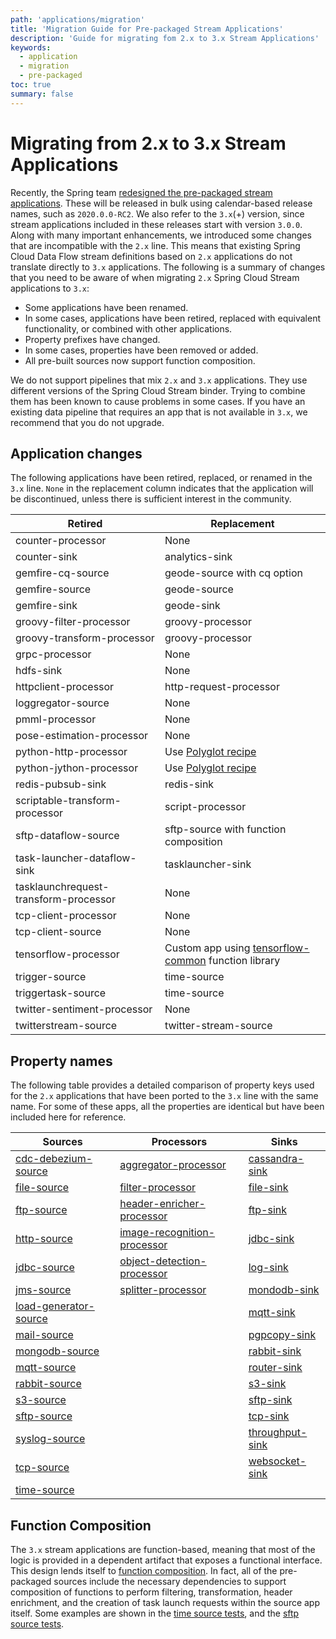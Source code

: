 ```yaml
---
path: 'applications/migration'
title: 'Migration Guide for Pre-packaged Stream Applications'
description: 'Guide for migrating fom 2.x to 3.x Stream Applications'
keywords:
  - application
  - migration
  - pre-packaged
toc: true
summary: false
---
```


# Migrating from 2.x to 3.x Stream Applications

Recently, the Spring team [redesigned the pre-packaged stream applications](https://spring.io/blog/2020/07/13/introducing-java-functions-for-spring-cloud-stream-applications-part-0).
These will be released in bulk using calendar-based release names, such as `2020.0.0-RC2`.
We also refer to the `3.x`(+) version, since stream applications included in these releases start with version `3.0.0`.
Along with many important enhancements, we introduced some changes that are incompatible with the `2.x` line. This means that existing Spring Cloud Data Flow stream definitions based on `2.x` applications do not translate directly to `3.x` applications. The following is a summary of changes that you need to be aware of when migrating `2.x` Spring Cloud Stream applications to `3.x`:

- Some applications have been renamed.
- In some cases, applications have been retired, replaced with equivalent functionality, or combined with other applications.
- Property prefixes have changed.
- In some cases, properties have been removed or added.
- All pre-built sources now support function composition.

<!--CAUTTION-->

We do not support pipelines that mix `2.x` and `3.x` applications.
They use different versions of the Spring Cloud Stream binder. Trying to combine them has been known to cause problems in some cases. If you have an existing data pipeline that requires an app that is not available in `3.x`, we recommend that you do not upgrade.

<!--END_CAUTION-->

## Application changes

The following applications have been retired, replaced, or renamed in the `3.x` line.
`None` in the replacement column indicates that the application will be discontinued, unless there is sufficient interest in the community.

| Retired                               | Replacement                                                                                                                                               |
| ------------------------------------- | --------------------------------------------------------------------------------------------------------------------------------------------------------- |
| counter-processor                     | None                                                                                                                                                      |
| counter-sink                          | analytics-sink                                                                                                                                            |
| gemfire-cq-source                     | geode-source with cq option                                                                                                                               |
| gemfire-source                        | geode-source                                                                                                                                              |
| gemfire-sink                          | geode-sink                                                                                                                                                |
| groovy-filter-processor               | groovy-processor                                                                                                                                          |
| groovy-transform-processor            | groovy-processor                                                                                                                                          |
| grpc-processor                        | None                                                                                                                                                      |
| hdfs-sink                             | None                                                                                                                                                      |
| httpclient-processor                  | http-request-processor                                                                                                                                    |
| loggregator-source                    | None                                                                                                                                                      |
| pmml-processor                        | None                                                                                                                                                      |
| pose-estimation-processor             | None                                                                                                                                                      |
| python-http-processor                 | Use [Polyglot recipe](%currentPath%/recipes/polyglot/)                                                                                                    |
| python-jython-processor               | Use [Polyglot recipe](%currentPath%/recipes/polyglot/)                                                                                                    |
| redis-pubsub-sink                     | redis-sink                                                                                                                                                |
| scriptable-transform-processor        | script-processor                                                                                                                                          |
| sftp-dataflow-source                  | sftp-source with function composition                                                                                                                     |
| task-launcher-dataflow-sink           | tasklauncher-sink                                                                                                                                         |
| tasklaunchrequest-transform-processor | None                                                                                                                                                      |
| tcp-client-processor                  | None                                                                                                                                                      |
| tcp-client-source                     | None                                                                                                                                                      |
| tensorflow-processor                  | Custom app using [tensorflow-common](https://github.com/spring-cloud/stream-applications/blob/master/functions/common/tensorflow-common) function library |
| trigger-source                        | time-source                                                                                                                                               |
| triggertask-source                    | time-source                                                                                                                                               |
| twitter-sentiment-processor           | None                                                                                                                                                      |
| twitterstream-source                  | twitter-stream-source                                                                                                                                     |

## Property names

The following table provides a detailed comparison of property keys used for the `2.x` applications that have been ported to the `3.x` line with the same name. For some of these apps, all the properties are identical but have been included here for reference.

| Sources                                                                             | Processors                                                                                      | Sinks                                                                   |
| ----------------------------------------------------------------------------------- | ----------------------------------------------------------------------------------------------- | ----------------------------------------------------------------------- |
| [cdc-debezium-source](%currentPath%/applications/migration/cdc-debezium-source)     | [aggregator-processor](%currentPath%/applications/migration/aggregator-processor)               | [cassandra-sink](%currentPath%/applications/migration/cassandra-sink)   |
| [file-source](%currentPath%/applications/migration/file-source)                     | [filter-processor](%currentPath%/applications/migration/filter-processor)                       | [file-sink](%currentPath%/applications/migration/file-sink)             |
| [ftp-source](%currentPath%/applications/migration/ftp-source)                       | [header-enricher-processor](%currentPath%/applications/migration/header-enricher-processor)     | [ftp-sink](%currentPath%/applications/migration/ftp-sink)               |
| [http-source](%currentPath%/applications/migration/http-source)                     | [image-recognition-processor](%currentPath%/applications/migration/image-recognition-processor) | [jdbc-sink](%currentPath%/applications/migration/jdbc-sink)             |
| [jdbc-source](%currentPath%/applications/migration/jdbc-source)                     | [object-detection-processor](%currentPath%/applications/migration/object-detection-processor)   | [log-sink](%currentPath%/applications/migration/log-sink)               |
| [jms-source](%currentPath%/applications/migration/jms-source)                       | [splitter-processor](%currentPath%/applications/migration/splitter-processor)                   | [mondodb-sink](%currentPath%/applications/migration/mongodb-sink)       |
| [load-generator-source](%currentPath%/applications/migration/load-generator-source) |                                                                                                 | [mqtt-sink](%currentPath%/applications/migration/mqtt-sink)             |
| [mail-source](%currentPath%/applications/migration/mail-source)                     |                                                                                                 | [pgpcopy-sink](%currentPath%/applications/migration/pgcopy-sink)        |
| [mongodb-source](%currentPath%/applications/migration/mongodb-source)               |                                                                                                 | [rabbit-sink](%currentPath%/applications/migration/rabbit-sink)         |
| [mqtt-source](%currentPath%/applications/migration/mqtt-source)                     |                                                                                                 | [router-sink](%currentPath%/applications/migration/router-sink)         |
| [rabbit-source](%currentPath%/applications/migration/rabbit-source)                 |                                                                                                 | [s3-sink](%currentPath%/applications/migration/s3-sink)                 |
| [s3-source](%currentPath%/applications/migration/s3-source)                         |                                                                                                 | [sftp-sink](%currentPath%/applications/migration/sftp-sink)             |
| [sftp-source](%currentPath%/applications/migration/sftp-source)                     |                                                                                                 | [tcp-sink](%currentPath%/applications/migration/tcp-sink)               |
| [syslog-source](%currentPath%/applications/migration/syslog-source)                 |                                                                                                 | [throughput-sink](%currentPath%/applications/migration/throughput-sink) |
| [tcp-source](%currentPath%/applications/migration/tcp-source)                       |                                                                                                 | [websocket-sink](%currentPath%/applications/migration/websocket-sink)   |
| [time-source](%currentPath%/applications/migration/time-source)                     |                                                                                                 |                                                                         |

## Function Composition

The `3.x` stream applications are function-based, meaning that most of the logic is provided in a dependent artifact that exposes a functional interface.
This design lends itself to [function composition](https://github.com/spring-cloud/stream-applications/blob/master/docs/FunctionComposition.adoc). In fact, all of the pre-packaged sources include the necessary dependencies to support composition of functions to perform filtering, transformation, header enrichment, and the creation of task launch requests within the source app itself. Some examples are shown in the [time source tests](https://github.com/spring-cloud/stream-applications/blob/master/applications/source/time-source/src/test/java/org/springframework/cloud/stream/app/source/time/TimeSourceTests.java), and the [sftp source tests](https://github.com/spring-cloud/stream-applications/blob/master/applications/source/sftp-source/src/test/java/org/springframework/cloud/stream/app/source/sftp/SftpSourceTests.java).
